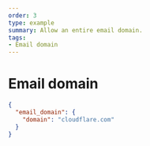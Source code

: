 ```yaml
---
order: 3
type: example
summary: Allow an entire email domain.
tags:
- Email domain
---
```


# Email domain

```json
{
  "email_domain": {
    "domain": "cloudflare.com"
  }
}
```
